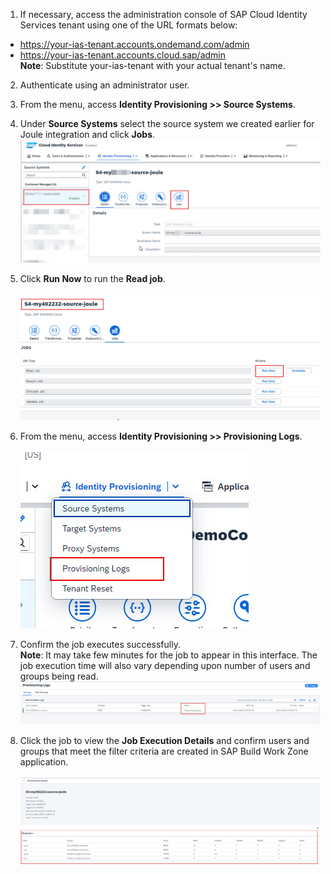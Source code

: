 1. If necessary, access the administration console of SAP Cloud Identity Services tenant using one of the URL formats below:
  * https://your-ias-tenant.accounts.ondemand.com/admin
  * https://your-ias-tenant.accounts.cloud.sap/admin              
  **Note**: Substitute your-ias-tenant with your actual tenant's name.

2. Authenticate using an administrator user.                 
3. From the menu, access **Identity Provisioning >> Source Systems**.
4. Under **Source Systems** select the source system we created earlier for Joule integration and click **Jobs**.</br>
![run_ips_job](1.jpg)

5. Click **Run Now** to run the **Read job**.</br>             
![run_ips_job](2.jpg)

6. From the menu, access **Identity Provisioning >> Provisioning Logs**.</br>            
![run_ips_job](3.jpg)

7. Confirm the job executes successfully.                   
**Note**: It may take few minutes for the job to appear in this interface.  The job execution time will also vary depending upon number of users and groups being read.</br>
![run_ips_jobr](4.jpg)

8. Click the job to view the **Job Execution Details** and confirm users and groups that meet the filter criteria are created in SAP Build Work Zone application.</br>  
![run_ips_job](6.jpg)
